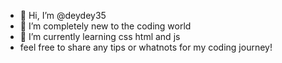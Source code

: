 - 👋 Hi, I’m @deydey35
- 👀 I’m completely new to the coding world
- 🌱 I’m currently learning css html and js
- feel free to share any tips or whatnots for my coding journey! 

<!---
deydey35/deydey35 is a ✨ special ✨ repository because its `README.md` (this file) appears on your GitHub profile.
You can click the Preview link to take a look at your changes.
--->
